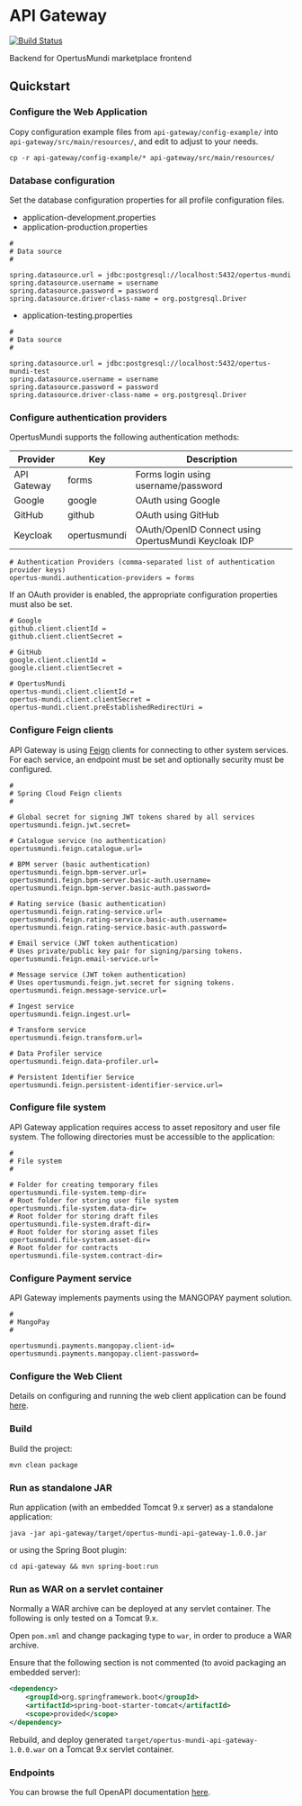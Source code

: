 # API Gateway

[![Build Status](https://ci.dev-1.opertusmundi.eu:9443/api/badges/OpertusMundi/api-gateway-service/status.svg?ref=refs/heads/master)](https://ci.dev-1.opertusmundi.eu:9443/OpertusMundi/api-gateway-service)

Backend for OpertusMundi marketplace frontend

## Quickstart

### Configure the Web Application

Copy configuration example files from `api-gateway/config-example/` into `api-gateway/src/main/resources/`, and edit to adjust to your needs.

`cp -r api-gateway/config-example/* api-gateway/src/main/resources/`

### Database configuration

Set the database configuration properties for all profile configuration files.

* application-development.properties
* application-production.properties

```properties
#
# Data source
#

spring.datasource.url = jdbc:postgresql://localhost:5432/opertus-mundi
spring.datasource.username = username
spring.datasource.password = password
spring.datasource.driver-class-name = org.postgresql.Driver
```

* application-testing.properties

```properties
#
# Data source
#

spring.datasource.url = jdbc:postgresql://localhost:5432/opertus-mundi-test
spring.datasource.username = username
spring.datasource.password = password
spring.datasource.driver-class-name = org.postgresql.Driver
```

### Configure authentication providers

OpertusMundi supports the following authentication methods:

| Provider    | Key           | Description                                          |
| ----------- | ------------- |----------------------------------------------------- |
| API Gateway | forms         | Forms login using username/password                  |
| Google      | google        | OAuth using Google                                   |
| GitHub      | github        | OAuth using GitHub                                   |
| Keycloak    | opertusmundi  | OAuth/OpenID Connect using OpertusMundi Keycloak IDP |

```properties
# Authentication Providers (comma-separated list of authentication provider keys)
opertus-mundi.authentication-providers = forms
```

If an OAuth provider is enabled, the appropriate configuration properties must also be set.

```properties
# Google
github.client.clientId =
github.client.clientSecret =

# GitHub
google.client.clientId =
google.client.clientSecret =

# OpertusMundi
opertus-mundi.client.clientId =
opertus-mundi.client.clientSecret =
opertus-mundi.client.preEstablishedRedirectUri =
```

### Configure Feign clients

API Gateway is using [Feign](https://cloud.spring.io/spring-cloud-openfeign/reference/html/) clients for connecting to other system services. For each service, an endpoint must be set and optionally security must be configured.

```properties
#
# Spring Cloud Feign clients
#

# Global secret for signing JWT tokens shared by all services
opertusmundi.feign.jwt.secret=

# Catalogue service (no authentication)
opertusmundi.feign.catalogue.url=

# BPM server (basic authentication)
opertusmundi.feign.bpm-server.url=
opertusmundi.feign.bpm-server.basic-auth.username=
opertusmundi.feign.bpm-server.basic-auth.password=

# Rating service (basic authentication)
opertusmundi.feign.rating-service.url=
opertusmundi.feign.rating-service.basic-auth.username=
opertusmundi.feign.rating-service.basic-auth.password=

# Email service (JWT token authentication)
# Uses private/public key pair for signing/parsing tokens.
opertusmundi.feign.email-service.url=

# Message service (JWT token authentication)
# Uses opertusmundi.feign.jwt.secret for signing tokens.
opertusmundi.feign.message-service.url=

# Ingest service
opertusmundi.feign.ingest.url=

# Transform service
opertusmundi.feign.transform.url=

# Data Profiler service
opertusmundi.feign.data-profiler.url=

# Persistent Identifier Service
opertusmundi.feign.persistent-identifier-service.url=
```

### Configure file system

API Gateway application requires access to asset repository and user file system. The following directories must be accessible to the application:

```properties
#
# File system
#

# Folder for creating temporary files
opertusmundi.file-system.temp-dir=
# Root folder for storing user file system
opertusmundi.file-system.data-dir=
# Root folder for storing draft files
opertusmundi.file-system.draft-dir=
# Root folder for storing asset files
opertusmundi.file-system.asset-dir=
# Root folder for contracts
opertusmundi.file-system.contract-dir=
```

### Configure Payment service

API Gateway implements payments using the MANGOPAY payment solution.

```properties
#
# MangoPay
#

opertusmundi.payments.mangopay.client-id=
opertusmundi.payments.mangopay.client-password=
```

### Configure the Web Client

Details on configuring and running the web client application can be found [here](https://github.com/OpertusMundi/frontend-marketplace).

### Build

Build the project:

`mvn clean package`

### Run as standalone JAR

Run application (with an embedded Tomcat 9.x server) as a standalone application:

`java -jar api-gateway/target/opertus-mundi-api-gateway-1.0.0.jar`

or using the Spring Boot plugin:

`cd api-gateway && mvn spring-boot:run`

### Run as WAR on a servlet container

Normally a WAR archive can be deployed at any servlet container. The following is only tested on a Tomcat 9.x.

Open `pom.xml` and change packaging type to `war`, in order to produce a WAR archive.

Ensure that the following section is not commented (to avoid packaging an embedded server):

```xml
<dependency>
    <groupId>org.springframework.boot</groupId>
    <artifactId>spring-boot-starter-tomcat</artifactId>
    <scope>provided</scope>
</dependency>
```

Rebuild, and deploy generated `target/opertus-mundi-api-gateway-1.0.0.war` on a Tomcat 9.x servlet container.

### Endpoints

You can browse the full OpenAPI documentation [here](https://opertusmundi.github.io/api-gateway-service/).
